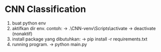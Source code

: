 # CNN Classification

1. buat python env
2. aktifkan dir env. contoh:
   -> .\CNN-venv\Scripts\activate
   -> deactivate (nonaktif)
3. install package yang dibutuhkan:
   -> pip install -r requirements.txt
4. running program.
   -> python main.py
